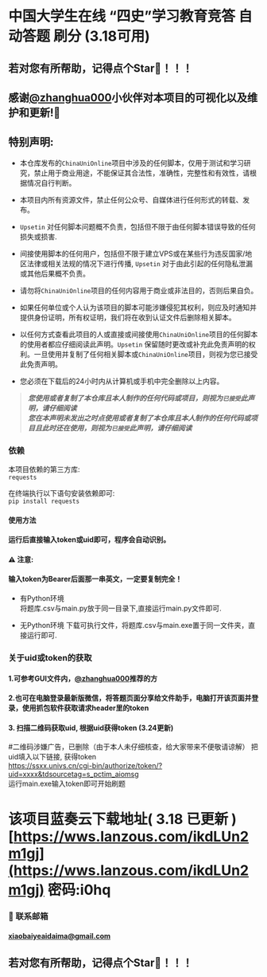 # 中国大学生在线 “四史”学习教育竞答 自动答题 刷分 (3.18可用)  
## 若对您有所帮助，记得点个Star🌟！！！ 
 
 

## 感谢[@zhanghua000](http:\/\/github.com\/zhanghua000)小伙伴对本项目的可视化以及维护和更新!🥰


## 特别声明:

* 本仓库发布的`ChinaUniOnline`项目中涉及的任何脚本，仅用于测试和学习研究，禁止用于商业用途，不能保证其合法性，准确性，完整性和有效性，请根据情况自行判断。

* 本项目内所有资源文件，禁止任何公众号、自媒体进行任何形式的转载、发布。

* `Upsetin` 对任何脚本问题概不负责，包括但不限于由任何脚本错误导致的任何损失或损害.

* 间接使用脚本的任何用户，包括但不限于建立VPS或在某些行为违反国家/地区法律或相关法规的情况下进行传播, `Upsetin` 对于由此引起的任何隐私泄漏或其他后果概不负责。

* 请勿将`ChinaUniOnline`项目的任何内容用于商业或非法目的，否则后果自负。

* 如果任何单位或个人认为该项目的脚本可能涉嫌侵犯其权利，则应及时通知并提供身份证明，所有权证明，我们将在收到认证文件后删除相关脚本。

* 以任何方式查看此项目的人或直接或间接使用`ChinaUniOnline`项目的任何脚本的使用者都应仔细阅读此声明。`Upsetin` 保留随时更改或补充此免责声明的权利。一旦使用并复制了任何相关脚本或`ChinaUniOnline`项目，则视为您已接受此免责声明。
  
* 您必须在下载后的24小时内从计算机或手机中完全删除以上内容。  

> ***您使用或者复制了本仓库且本人制作的任何代码或项目，则视为`已接受`此声明，请仔细阅读***  
> ***您在本声明未发出之时点使用或者复制了本仓库且本人制作的任何代码或项目且此时还在使用，则视为`已接受`此声明，请仔细阅读***


### 依赖
本项目依赖的第三方库:  
`requests`  

在终端执行以下语句安装依赖即可:  
`pip install requests`  

#### 使用方法
#### 运行后直接输入token或uid即可，程序会自动识别。 
#### ⚠️ ️注意:
#### ️输入token为Bearer后面那一串英文，一定要复制完全！
+ 有Python环境  
  将题库.csv与main.py放于同一目录下,直接运行main.py文件即可.
  
+ 无Python环境
  下载可执行文件，将题库.csv与main.exe置于同一文件夹，直接运行即可.
  
### 关于uid或token的获取  
#### 1.可参考GUI文件内，[@zhanghua000](http:\/\/github.com\/zhanghua000)推荐的方  
#### 2.也可在电脑登录最新版微信，将答题页面分享给文件助手，电脑打开该页面并登录，使用抓包软件获取请求header里的token
#### 3. 扫描二维码获取uid, 根据uid获得token (3.24更新)

#二维码涉嫌广告，已删除（由于本人未仔细核查，给大家带来不便敬请谅解）
  把uid填入以下链接, 获得token    
https://ssxx.univs.cn/cgi-bin/authorize/token/?uid=xxxx&tdsourcetag=s_pctim_aiomsg    
运行main.exe输入token即可开始刷题

# 该项目蓝奏云下载地址( 3.18 已更新 ) [https://wws.lanzous.com/ikdLUn2m1gj](https://wws.lanzous.com/ikdLUn2m1gj) 密码:i0hq
### 📧 联系邮箱
#### xiaobaiyeaidaima@gmail.com
## 若对您有所帮助，记得点个Star🌟！！！  
